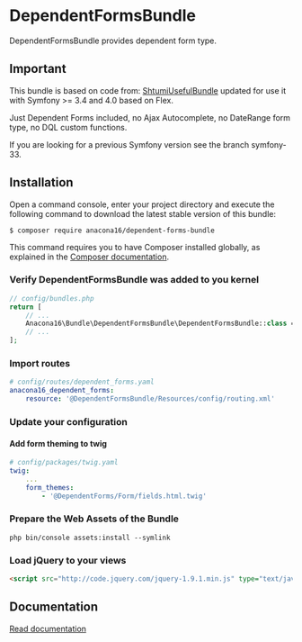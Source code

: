 DependentFormsBundle
====================

DependentFormsBundle provides dependent form type.

## Important

This bundle is based on code from: [ShtumiUsefulBundle](https://github.com/shtumi/ShtumiUsefulBundle) updated for use it with Symfony >= 3.4 and 4.0 based on Flex.

Just Dependent Forms included, no Ajax Autocomplete, no DateRange form type, no DQL custom functions.

If you are looking for a previous Symfony version see the branch symfony-33.

## Installation

Open a command console, enter your project directory and execute the following command to download the latest stable version of this bundle:

```cli
$ composer require anacona16/dependent-forms-bundle
```

This command requires you to have Composer installed globally, as explained in the [Composer documentation](https://getcomposer.org/doc/00-intro.md).

### Verify DependentFormsBundle was added to you kernel
```php
// config/bundles.php
return [
    // ...
    Anacona16\Bundle\DependentFormsBundle\DependentFormsBundle::class => ['all' => true],
    // ...
];
```

### Import routes

```yml
# config/routes/dependent_forms.yaml
anacona16_dependent_forms:
    resource: '@DependentFormsBundle/Resources/config/routing.xml'
```

### Update your configuration

#### Add form theming to twig
```yml
# config/packages/twig.yaml
twig:
    ...
    form_themes:
        - '@DependentForms/Form/fields.html.twig'
```

### Prepare the Web Assets of the Bundle

```cli
php bin/console assets:install --symlink
```

### Load jQuery to your views
```html
<script src="http://code.jquery.com/jquery-1.9.1.min.js" type="text/javascript"></script>
```

## Documentation

[Read documentation](https://github.com/anacona16/DependentFormsBundle/blob/master/Resources/doc/index.md)
